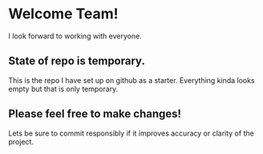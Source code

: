 <h1>Welcome Team!</h1>
  
<p>I look forward to working with everyone.</p>

<h2>State of repo is temporary.</h2>
<p>This is the repo I have set up on github as a starter. Everything kinda looks empty but that is only temporary.</p>
<h2>Please feel free to make changes!</h2>
<p>Lets be sure to commit responsibly if it improves accuracy or clarity of the project.</p>
